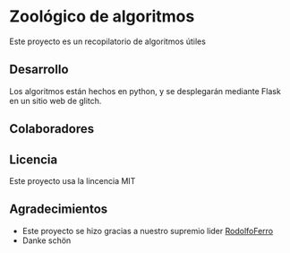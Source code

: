 # Zoológico de algoritmos

Este proyecto es un recopilatorio de algoritmos útiles

## Desarrollo

Los algoritmos están hechos en python, y se desplegarán mediante Flask en un sitio web de glitch.

## Colaboradores


## Licencia

Este proyecto usa la lincencia MIT

## Agradecimientos

* Este proyecto se hizo gracias a nuestro supremio lider [RodolfoFerro](https://github.com/RodolfoFerro)
* Danke schön